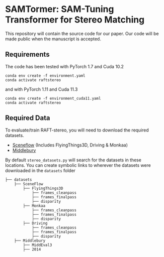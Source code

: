 # SAMTormer: SAM-Tuning Transformer for Stereo Matching
This repository will contain the source code for our paper. Our code will be made public when the manuscript is accepted.

## Requirements
The code has been tested with PyTorch 1.7 and Cuda 10.2
```Shell
conda env create -f environment.yaml
conda activate raftstereo
```
and with PyTorch 1.11 and Cuda 11.3
```Shell
conda env create -f environment_cuda11.yaml
conda activate raftstereo
```



## Required Data
To evaluate/train RAFT-stereo, you will need to download the required datasets. 
* [Sceneflow](https://lmb.informatik.uni-freiburg.de/resources/datasets/SceneFlowDatasets.en.html#:~:text=on%20Academic%20Torrents-,FlyingThings3D,-Driving) (Includes FlyingThings3D, Driving & Monkaa)
* [Middlebury](https://vision.middlebury.edu/stereo/data/)


By default `stereo_datasets.py` will search for the datasets in these locations. You can create symbolic links to wherever the datasets were downloaded in the `datasets` folder

```Shell
├── datasets
    ├── SceneFlow
        ├── FlyingThings3D
            ├── frames_cleanpass
            ├── frames_finalpass
            ├── disparity
        ├── Monkaa
            ├── frames_cleanpass
            ├── frames_finalpass
            ├── disparity
        ├── Driving
            ├── frames_cleanpass
            ├── frames_finalpass
            ├── disparity
    ├── Middlebury
        ├── MiddEval3
        ├── 2014
```
